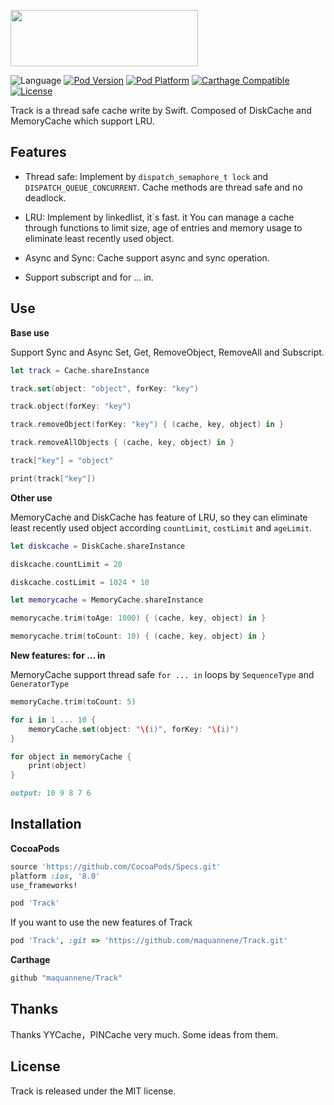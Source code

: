 <p align="left"><img src="http://ww4.sinaimg.cn/large/65312d9agw1f48moyot15j20du04odg6.jpg" width="300" height="90"/></p>

![Language](https://img.shields.io/badge/language-Swift%202.2-orange.svg)
[![Pod Version](http://img.shields.io/cocoapods/v/Track.svg?style=flat)](http://cocoadocs.org/docsets/Track/)
[![Pod Platform](http://img.shields.io/cocoapods/p/Track.svg?style=flat)](http://cocoadocs.org/docsets/Track/)
[![Carthage Compatible](https://img.shields.io/badge/Carthage-compatible-4BC51D.svg?style=flat)](https://github.com/Carthage/Carthage)
[![License](https://img.shields.io/badge/license-MIT-blue.svg)](https://github.com/maquannene/Track/blob/master/LICENSE)

Track is a thread safe cache write by Swift. Composed of DiskCache and MemoryCache which support LRU.

## Features

* Thread safe: Implement by `dispatch_semaphore_t lock` and `DISPATCH_QUEUE_CONCURRENT`. Cache methods are thread safe and no deadlock.

* LRU: Implement by linkedlist, it`s fast. it You can manage a cache through functions to limit size, age of entries and memory usage to eliminate least recently used object.

* Async and Sync: Cache support async and sync operation.

* Support subscript and for ... in.

## Use

**Base use**

Support Sync and Async Set, Get, RemoveObject, RemoveAll and Subscript.

```swift
let track = Cache.shareInstance

track.set(object: "object", forKey: "key")

track.object(forKey: "key")

track.removeObject(forKey: "key") { (cache, key, object) in }

track.removeAllObjects { (cache, key, object) in }

track["key"] = "object"

print(track["key"])
```

**Other use**

MemoryCache and DiskCache has feature of LRU, so they can eliminate least recently used object according `countLimit`, `costLimit` and `ageLimit`.

```swift
let diskcache = DiskCache.shareInstance

diskcache.countLimit = 20

diskcache.costLimit = 1024 * 10

let memorycache = MemoryCache.shareInstance

memorycache.trim(toAge: 1000) { (cache, key, object) in }

memorycache.trim(toCount: 10) { (cache, key, object) in }
```

**New features: for ... in**

MemoryCache support thread safe `for ... in` loops by `SequenceType` and `GeneratorType`

```swift
memoryCache.trim(toCount: 5)

for i in 1 ... 10 {
    memoryCache.set(object: "\(i)", forKey: "\(i)")
}

for object in memoryCache {
    print(object)
}

```

```ruby
output: 10 9 8 7 6

```

## Installation

**CocoaPods**

```ruby
source 'https://github.com/CocoaPods/Specs.git'
platform :ios, '8.0'
use_frameworks!

pod 'Track'
```

If you want to use the new features of Track

```ruby
pod 'Track', :git => 'https://github.com/maquannene/Track.git'
```

**Carthage**

```ruby
github "maquannene/Track"
```

## Thanks

Thanks YYCache，PINCache very much. Some ideas from them.

## License

Track is released under the MIT license.